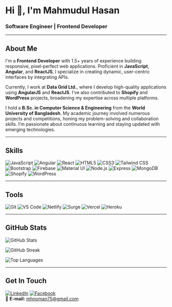 # Hi 👋, I'm Mahmudul Hasan  
### Software Engineer | Frontend Developer  

---

## **About Me**  
I'm a **Frontend Developer** with 1.5+ years of experience building responsive, pixel-perfect web applications. Proficient in **JavaScript**, **Angular**, and **ReactJS**, I specialize in creating dynamic, user-centric interfaces by integrating APIs.  

Currently, I work at **Data Grid Ltd.**, where I develop high-quality applications using **AngularJS** and **ReactJS**. I’ve also contributed to **Shopify** and **WordPress** projects, broadening my expertise across multiple platforms.  

I hold a **B.Sc. in Computer Science & Engineering** from the **World University of Bangladesh**. My academic journey involved numerous projects and competitions, honing my problem-solving and collaboration skills. I’m passionate about continuous learning and staying updated with emerging technologies.  

---

## **Skills**  
![JavaScript](https://img.shields.io/badge/JavaScript-F7DF1E?style=flat&logo=javascript&logoColor=black)
![Angular](https://img.shields.io/badge/Angular-DD0031?style=flat&logo=angular&logoColor=white)
![React](https://img.shields.io/badge/React-20232A?style=flat&logo=react&logoColor=61DAFB)
![HTML5](https://img.shields.io/badge/HTML5-E34F26?style=flat&logo=html5&logoColor=white)
![CSS3](https://img.shields.io/badge/CSS3-1572B6?style=flat&logo=css3&logoColor=white)
![Tailwind CSS](https://img.shields.io/badge/Tailwind_CSS-38B2AC?style=flat&logo=tailwind-css&logoColor=white)
![Bootstrap](https://img.shields.io/badge/Bootstrap-563D7C?style=flat&logo=bootstrap&logoColor=white)
![Firebase](https://img.shields.io/badge/Firebase-0396DE?style=flat&logo=firebase&logoColor=FFCA28)
![Material UI](https://img.shields.io/badge/Material_UI-0081CB?style=flat&logo=material-ui&logoColor=white)
![Node.js](https://img.shields.io/badge/Node.js-43853D?style=flat&logo=node.js&logoColor=white)
![Express](https://img.shields.io/badge/Express-000000?style=flat&logo=express&logoColor=white)
![MongoDB](https://img.shields.io/badge/MongoDB-4EA94B?style=flat&logo=mongodb&logoColor=white)
![Shopify](https://img.shields.io/badge/Shopify-7AB55C?style=flat&logo=shopify&logoColor=white)
![WordPress](https://img.shields.io/badge/WordPress-21759B?style=flat&logo=wordpress&logoColor=white)  

---

## **Tools**  
![Git](https://img.shields.io/badge/Git-E94E31?style=flat&logo=git&logoColor=white)
![VS Code](https://img.shields.io/badge/VS_Code-007ACC?style=flat&logo=visual-studio-code&logoColor=white)
![Netlify](https://img.shields.io/badge/Netlify-00C7B7?style=flat&logo=netlify&logoColor=white)
![Surge](https://img.shields.io/badge/Surge-00A98F?style=flat&logo=surge&logoColor=white)
![Vercel](https://img.shields.io/badge/Vercel-000000?style=flat&logo=vercel&logoColor=white)
![Heroku](https://img.shields.io/badge/Heroku-430098?style=flat&logo=heroku&logoColor=white)  

---

## **GitHub Stats**  
![GitHub Stats](https://github-readme-stats.vercel.app/api?username=mahmudul-noman&theme=dark&show_icons=true&hide_border=true&count_private=true)  

![GitHub Streak](https://github-readme-streak-stats.herokuapp.com/?user=mahmudul-noman&theme=dark&hide_border=true)  

![Top Languages](https://github-readme-stats.vercel.app/api/top-langs/?username=mahmudul-noman&theme=dark&hide_border=true&layout=compact)  

---

## **Get In Touch**  
[![LinkedIn](https://img.shields.io/badge/LinkedIn-0077B5?style=flat&logo=linkedin&logoColor=white)](https://www.linkedin.com/in/mahmudul-noman/)
[![Facebook](https://img.shields.io/badge/Facebook-1877F2?style=flat&logo=facebook&logoColor=white)](https://facebook.com/Engr.MHNoman)  
📧 **E-mail:** mhnoman75@gmail.com  
